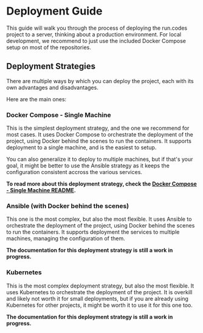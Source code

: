 # Deployment Guide

This guide will walk you through the process of deploying the run.codes project to a server, thinking about a
production environment. For local development, we recommend to just use the included Docker Compose setup on
most of the repositories.

## Deployment Strategies

There are multiple ways by which you can deploy the project, each with its own advantages and disadvantages.

Here are the main ones:

### Docker Compose - Single Machine

This is the simplest deployment strategy, and the one we recommend for most cases. It uses Docker Compose to
orchestrate the deployment of the project, using Docker behind the scenes to run the containers. It supports
deployment to a single machine, and is the easiest to setup.

You can also generalize it to deploy to multiple machines, but if that's your goal, it might be better to use
the Ansible strategy as it keeps the configuration consistent accross the various services.

**To read more about this deployment strategy, check the [Docker Compose - Single Machine README](./compose-single/README.md).**

### Ansible (with Docker behind the scenes)

This one is the most complex, but also the most flexible. It uses Ansible to orchestrate the deployment of the
project, using Docker behind the scenes to run the containers. It supports deployment the services to multiple
machines, managing the configuration of them.

**The documentation for this deployment strategy is still a work in progress.**

### Kubernetes

This is the most complex deployment strategy, but also the most flexible. It uses Kubernetes to orchestrate the
deployment of the project. It is overkill and likely not worth it for small deployments, but if you are already
using Kubernetes for other projects, it might be worth it to use it for this one too.

**The documentation for this deployment strategy is still a work in progress.**
